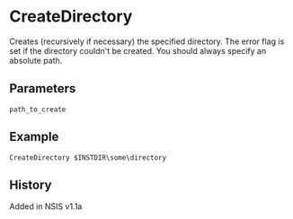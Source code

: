 # CreateDirectory

Creates (recursively if necessary) the specified directory. The error flag is set if the directory couldn't be created.
You should always specify an absolute path.

## Parameters

    path_to_create

## Example

    CreateDirectory $INSTDIR\some\directory

## History

Added in NSIS v1.1a
